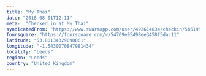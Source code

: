 ```yaml
---
title: "My Thai"
date: "2018-08-01T12:11"
meta:  "Checked in at My Thai"
syndicatedFrom: "https://www.swarmapp.com/user/492614834/checkin/5b61955089ad46003181cb2b"
foursquare: "https://foursquare.com/v/54709e95498ee3458f5dac11"
latitude: "53.80134329090861"
longitude: "-1.5430070847981434"
locality: "Leeds"
region: "Leeds"
country: "United Kingdom"
---
```

